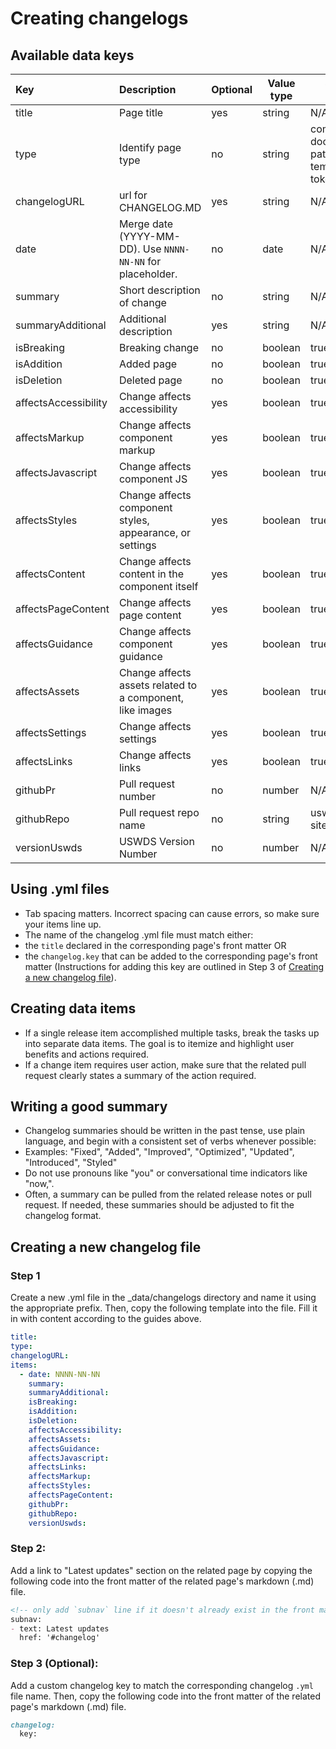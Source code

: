 # Creating changelogs

## Available data keys
| Key                  | Description                                                | Optional | Value type | Standard values                                             | Displayed |
| :------------------- | :--------------------------------------------------------- | -------- | ---------- | ----------------------------------------------------------- | --------- |
| title                | Page title                                                 | yes      | string     | N/A                                                         | No        |
| type                 | Identify page type                                         | no       | string     | component, documentation, pattern, template, token, utility | No        |
| changelogURL         | url for CHANGELOG.MD                                       | yes      | string     | N/A                                                         | yes       |
| date                 | Merge date (YYYY-MM-DD). Use `NNNN-NN-NN` for placeholder. | no       | date       | N/A                                                         | yes       |
| summary              | Short description of change                                | no       | string     | N/A                                                         | yes       |
| summaryAdditional    | Additional description                                     | yes      | string     | N/A                                                         | yes       |
| isBreaking           | Breaking change                                            | no       | boolean    | true, false                                                 | yes       |
| isAddition           | Added page                                                 | no       | boolean    | true, false                                                 | yes       |
| isDeletion           | Deleted page                                               | no       | boolean    | true, false                                                 | yes       |
| affectsAccessibility | Change affects accessibility                               | yes      | boolean    | true, false                                                 | yes       |
| affectsMarkup        | Change affects component markup                            | yes      | boolean    | true, false                                                 | yes       |
| affectsJavascript    | Change affects component JS                                | yes      | boolean    | true, false                                                 | yes       |
| affectsStyles        | Change affects component styles, appearance, or settings   | yes      | boolean    | true, false                                                 | yes       |
| affectsContent       | Change affects content in the component itself             | yes      | boolean    | true, false                                                 | yes       |
| affectsPageContent   | Change affects page content                                | yes      | boolean    | true, false                                                 | yes       |
| affectsGuidance      | Change affects component guidance                          | yes      | boolean    | true, false                                                 | yes       |
| affectsAssets        | Change affects assets related to a component, like images  | yes      | boolean    | true, false                                                 | yes       |
| affectsSettings      | Change affects settings                                    | yes      | boolean    | true, false                                                 | yes       |
| affectsLinks         | Change affects links                                       | yes      | boolean    | true, false                                                 | yes       |
| githubPr             | Pull request number                                        | no       | number     | N/A                                                         | yes       |
| githubRepo           | Pull request repo name                                     | no       | string     | uswds, uswds-site                                           | yes       |
| versionUswds         | USWDS Version Number                                       | no       | number     | N/A                                                         | yes       |

## Using .yml files
 - Tab spacing matters. Incorrect spacing can cause errors, so make sure your items line up.
 - The name of the changelog .yml file must match either:
 - the `title` declared in the corresponding page's front matter OR
 - the `changelog.key` that can be added to the corresponding page's front matter (Instructions for adding this key are outlined in Step 3 of [Creating a new changelog file](#creating-a-new-changelog-file)).

## Creating data items
 - If a single release item accomplished multiple tasks, break the tasks up into separate data items. The goal is to itemize and highlight user benefits and actions required.
 - If a change item requires user action, make sure that the related pull request clearly states a summary of the action required.

## Writing a good summary
 - Changelog summaries should be written in the past tense, use plain language, and begin with a consistent set of verbs whenever possible:
 - Examples: "Fixed", "Added", "Improved", "Optimized", "Updated", "Introduced", "Styled"
 - Do not use pronouns like "you" or conversational time indicators like "now,".
 - Often, a summary can be pulled from the related release notes or pull request. If needed, these summaries should be adjusted to fit the changelog format.

## Creating a new changelog file
### Step 1
Create a new .yml file in the _data/changelogs directory and name it using the appropriate prefix. Then, copy the following template into the file. Fill it in with content according to the guides above.

```yaml
title:
type:
changelogURL:
items:
  - date: NNNN-NN-NN
    summary:
    summaryAdditional:
    isBreaking:
    isAddition:
    isDeletion:
    affectsAccessibility:
    affectsAssets:
    affectsGuidance:
    affectsJavascript:
    affectsLinks:
    affectsMarkup:
    affectsStyles:
    affectsPageContent:
    githubPr:
    githubRepo:
    versionUswds:
```

### Step 2:
Add a link to "Latest updates" section on the related page by copying the following code into the front matter of the related page's markdown (.md) file.

```markdown
<!-- only add `subnav` line if it doesn't already exist in the front matter. -->
subnav:
- text: Latest updates
  href: '#changelog'
```

### Step 3 (Optional):
Add a custom changelog key to match the corresponding changelog `.yml` file name. Then, copy the following code into the front matter of the related page's markdown (.md) file.

```markdown
changelog:
  key:
```
